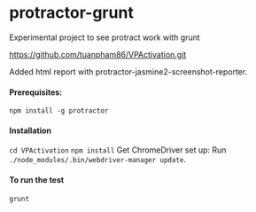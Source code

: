 # protractor-grunt
Experimental project to see protract work with grunt

https://github.com/tuanpham86/VPActivation.git

Added html report with protractor-jasmine2-screenshot-reporter.


#### Prerequisites:
`npm install -g protractor`

#### Installation
`cd VPActivation`
`npm install`
Get ChromeDriver set up: Run `./node_modules/.bin/webdriver-manager update`.

#### To run the test
`grunt`

